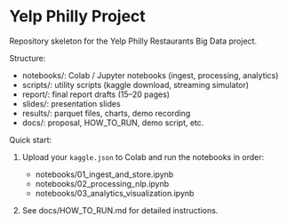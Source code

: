 # Yelp Philly Project

Repository skeleton for the Yelp Philly Restaurants Big Data project.

Structure:
- notebooks/: Colab / Jupyter notebooks (ingest, processing, analytics)
- scripts/: utility scripts (kaggle download, streaming simulator)
- report/: final report drafts (15–20 pages)
- slides/: presentation slides
- results/: parquet files, charts, demo recording
- docs/: proposal, HOW_TO_RUN, demo script, etc.

Quick start:
1. Upload your `kaggle.json` to Colab and run the notebooks in order:
   - notebooks/01_ingest_and_store.ipynb
   - notebooks/02_processing_nlp.ipynb
   - notebooks/03_analytics_visualization.ipynb

2. See docs/HOW_TO_RUN.md for detailed instructions.


